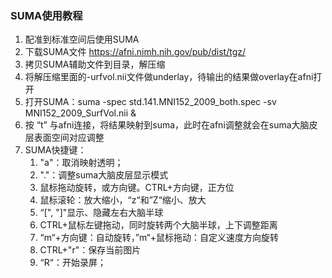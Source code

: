 ### SUMA使用教程
1. 配准到标准空间后使用SUMA
2. 下载SUMA文件 https://afni.nimh.nih.gov/pub/dist/tgz/
3. 拷贝SUMA辅助文件到目录，解压缩
4. 将解压缩里面的-urfvol.nii文件做underlay，待输出的结果做overlay在afni打开
5. 打开SUMA：suma -spec std.141.MNI152_2009_both.spec -sv MNI152_2009_SurfVol.nii &
6. 按 “t” 与afni连接，将结果映射到suma，此时在afni调整就会在suma大脑皮层表面空间对应调整
7. SUMA快捷键：
    1. "a"：取消映射透明；
    2. "."：调整suma大脑皮层显示模式
    3. 鼠标拖动旋转，或方向键。CTRL+方向键，正方位
    4. 鼠标滚轮：放大缩小，“z“和”Z“缩小、放大
    5. “[", "]"显示、隐藏左右大脑半球
    6. CTRL+鼠标左键拖动，同时旋转两个大脑半球，上下调整距离
    7. “m“+方向键：自动旋转，”m“+鼠标拖动：自定义速度方向旋转
    8. CTRL+"r"：保存当前图片
    9. “R“：开始录屏；